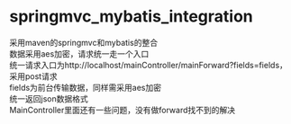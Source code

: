 # springmvc_mybatis_integration
采用maven的springmvc和mybatis的整合<br>
数据采用aes加密，请求统一走一个入口<br>
统一请求入口为http://localhost/mainController/mainForward?fields=fields，采用post请求<br>
fields为前台传输数据，同样需采用aes加密<br>
统一返回json数据格式<br>
MainController里面还有一些问题，没有做forward找不到的解决<br>
